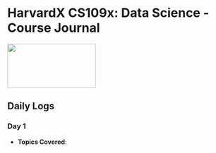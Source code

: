 # HarvardX CS109x: Data Science - Course Journal
<img src="https://edx-cdn.org/v3/prod/logo.svg" width="200" height="100">

## Daily Logs

### Day 1
- **Topics Covered**:
